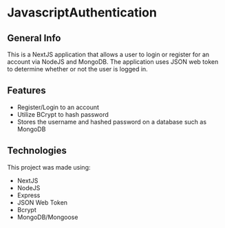 # JavascriptAuthentication

## General Info
This is a NextJS application that allows a user to login or register for an account via NodeJS and MongoDB. The application uses JSON web token to determine whether or not the user is logged in.

## Features
* Register/Login to an account
* Utilize BCrypt to hash password
* Stores the username and hashed password on a database such as MongoDB

## Technologies
This project was made using:
* NextJS
* NodeJS
* Express
* JSON Web Token
* Bcrypt
* MongoDB/Mongoose
